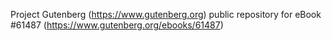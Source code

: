 Project Gutenberg (https://www.gutenberg.org) public repository for
eBook #61487 (https://www.gutenberg.org/ebooks/61487)
